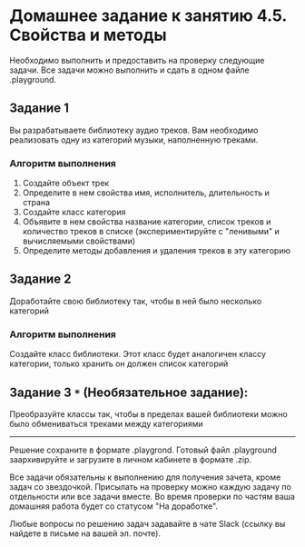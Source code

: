 # Домашнее задание к занятию 4.5. Свойства и методы

Необходимо выполнить и предоставить на проверку следующие задачи. Все задачи можно выполнить и сдать в одном файле .playground.

## Задание 1

Вы разрабатываете библиотеку аудио треков. Вам необходимо реализовать одну из категорий музыки, наполненную треками.

### Алгоритм выполнения

1. Создайте объект трек
2. Определите в нем свойства имя, исполнитель, длительность и страна
3. Создайте класс категория
4. Объявите в нем свойства название категории, список треков и количество треков в списке (экспериментируйте с "ленивыми" и вычисляемыми свойствами)
5. Определите методы добавления и удаления треков в эту категорию


## Задание 2

Доработайте свою библиотеку так, чтобы в ней было несколько категорий

### Алгоритм выполнения

Создайте класс библиотеки. Этот класс будет аналогичен классу категории, только хранить он должен список категорий

## Задание 3 `*` (Необязательное задание):

Преобразуйте классы так, чтобы в пределах вашей библиотеки можно было обмениваться треками между категориями

_______________________________

Решение сохраните в формате .playgrond. Готовый файл .playground заархивируйте и загрузите в личном кабинете в формате .zip.

Все задачи обязательны к выполнению для получения зачета, кроме задач со звездочкой. Присылать на проверку можно каждую задачу по отдельности или все задачи вместе. Во время проверки по частям ваша домашняя работа будет со статусом "На доработке".

Любые вопросы по решению задач задавайте в чате Slack (ссылку вы найдете в письме на вашей эл. почте).
